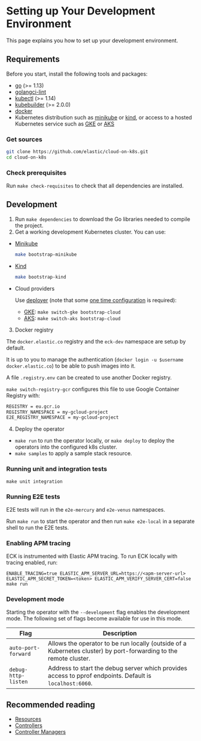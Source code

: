# Setting up Your Development Environment

This page explains you how to set up your development environment.

## Requirements

Before you start, install the following tools and packages:

* [go](https://golang.org/dl/) (>= 1.13)
* [golangci-lint](https://github.com/golangci/golangci-lint)
* [kubectl](https://kubernetes.io/docs/tasks/tools/install-kubectl/) (>= 1.14)
* [kubebuilder](https://github.com/kubernetes-sigs/kubebuilder) (>= 2.0.0)
* [docker](https://docs.docker.com/)
* Kubernetes distribution such as [minikube](https://kubernetes.io/docs/tasks/tools/install-minikube/) or [kind](https://kind.sigs.k8s.io), or access to a hosted Kubernetes service such as [GKE](https://cloud.google.com/kubernetes-engine) or [AKS](https://azure.microsoft.com/en-us/services/kubernetes-service/)

### Get sources

```bash
git clone https://github.com/elastic/cloud-on-k8s.git
cd cloud-on-k8s
```

### Check prerequisites

Run `make check-requisites` to check that all dependencies are installed.

## Development

1. Run `make dependencies` to download the Go libraries needed to compile the project.
2. Get a working development Kubernetes cluster. You can use:

* [Minikube](https://kubernetes.io/docs/tasks/tools/install-minikube/#install-minikube)

  ```bash
  make bootstrap-minikube
  ```

* [Kind](https://kind.sigs.k8s.io/)

  ```bash
  make bootstrap-kind
  ```

* Cloud providers

  Use [deployer](/hack/deployer/README.md) (note that some [one time configuration](/hack/deployer/README.md#typical-usage) is required):

  * [GKE](https://cloud.google.com/kubernetes-engine/): `make switch-gke bootstrap-cloud`
  * [AKS](https://azure.microsoft.com/en-us/services/kubernetes-service/): `make switch-aks bootstrap-cloud`

3. Docker registry

The `docker.elastic.co` registry and the `eck-dev` namespace are setup by default.

It is up to you to manage the authentication (`docker login -u $username docker.elastic.co`) to be able to push images into it.

A file `.registry.env` can be created to use another Docker registry.

`make switch-registry-gcr` configures this file to use Google Container Registry with:

```sh
REGISTRY = eu.gcr.io
REGISTRY_NAMESPACE = my-gcloud-project
E2E_REGISTRY_NAMESPACE = my-gcloud-project
```

4. Deploy the operator

* `make run` to run the operator locally, or `make deploy` to deploy the operators into the configured k8s cluster.
* `make samples` to apply a sample stack resource.

### Running unit and integration tests

```
make unit integration
```

### Running E2E tests

E2E tests will run in the `e2e-mercury` and `e2e-venus` namespaces.

Run `make run` to start the operator and then run `make e2e-local` in a separate shell to run the E2E tests.

### Enabling APM tracing

ECK is instrumented with Elastic APM tracing. To run ECK locally with tracing enabled, run:

```
ENABLE_TRACING=true ELASTIC_APM_SERVER_URL=https://<apm-server-url> ELASTIC_APM_SECRET_TOKEN=<token> ELASTIC_APM_VERIFY_SERVER_CERT=false make run
```

### Development mode

Starting the operator with the `--development` flag enables the development mode. The following set of flags become available for use in this mode.

| Flag | Description |
| ---- | ----------- |
| `auto-port-forward` | Allows the operator to be run locally (outside of a Kubernetes cluster) by port-forwarding to the remote cluster. |
| `debug-http-listen` | Address to start the debug server which provides access to pprof endpoints. Default is `localhost:6060`. |

## Recommended reading

* [Resources](https://book.kubebuilder.io/basics/what_is_a_resource.html)
* [Controllers](https://book.kubebuilder.io/basics/what_is_a_controller.html)
* [Controller Managers](https://book.kubebuilder.io/basics/what_is_the_controller_manager.html)
